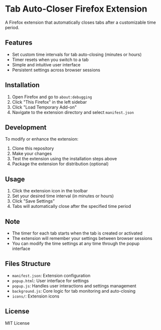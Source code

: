 # Tab Auto-Closer Firefox Extension

A Firefox extension that automatically closes tabs after a customizable time period.

## Features

- Set custom time intervals for tab auto-closing (minutes or hours)
- Timer resets when you switch to a tab
- Simple and intuitive user interface
- Persistent settings across browser sessions

## Installation

1. Open Firefox and go to `about:debugging`
2. Click "This Firefox" in the left sidebar
3. Click "Load Temporary Add-on"
4. Navigate to the extension directory and select `manifest.json`

## Development

To modify or enhance the extension:

1. Clone this repository
2. Make your changes
3. Test the extension using the installation steps above
4. Package the extension for distribution (optional)

## Usage

1. Click the extension icon in the toolbar
2. Set your desired time interval (in minutes or hours)
3. Click "Save Settings"
4. Tabs will automatically close after the specified time period

## Note

- The timer for each tab starts when the tab is created or activated
- The extension will remember your settings between browser sessions
- You can modify the time settings at any time through the popup interface

## Files Structure

- `manifest.json`: Extension configuration
- `popup.html`: User interface for settings
- `popup.js`: Handles user interactions and settings management
- `background.js`: Core logic for tab monitoring and auto-closing
- `icons/`: Extension icons

## License

MIT License
